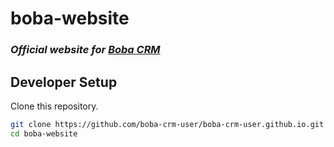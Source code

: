 # boba-website

### _Official website for [Boba CRM](https://www.bobacrm.com)_

## Developer Setup

Clone this repository.

```bash
git clone https://github.com/boba-crm-user/boba-crm-user.github.io.git boba-website
cd boba-website
```

